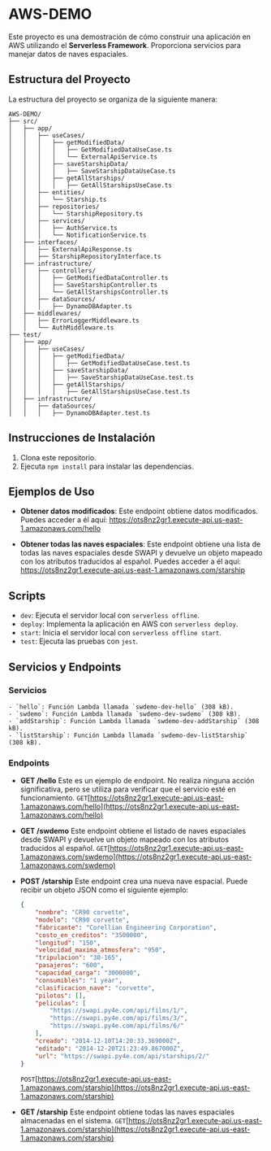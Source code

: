 # AWS-DEMO

Este proyecto es una demostración de cómo construir una aplicación en AWS utilizando el **Serverless Framework**. Proporciona servicios para manejar datos de naves espaciales.

## Estructura del Proyecto

La estructura del proyecto se organiza de la siguiente manera:

```
AWS-DEMO/
├── src/
│   ├── app/
│   │   ├── useCases/
│   │   │   ├── getModifiedData/
│   │   │   │   ├── GetModifiedDataUseCase.ts
│   │   │   │   └── ExternalApiService.ts
│   │   │   ├── saveStarshipData/
│   │   │   │   ├── SaveStarshipDataUseCase.ts
│   │   │   ├── getAllStarships/
│   │   │   │   ├── GetAllStarshipsUseCase.ts
│   │   ├── entities/
│   │   │   └── Starship.ts
│   │   ├── repositories/
│   │   │   └── StarshipRepository.ts
│   │   ├── services/
│   │   │   ├── AuthService.ts
│   │   │   └── NotificationService.ts
│   ├── interfaces/
│   │   ├── ExternalApiResponse.ts
│   │   ├── StarshipRepositoryInterface.ts
│   ├── infrastructure/
│   │   ├── controllers/
│   │   │   ├── GetModifiedDataController.ts
│   │   │   ├── SaveStarshipController.ts
│   │   │   └── GetAllStarshipsController.ts
│   │   ├── dataSources/
│   │   │   ├── DynamoDBAdapter.ts
│   ├── middlewares/
│   │   ├── ErrorLoggerMiddleware.ts
│   │   └── AuthMiddleware.ts
├── test/
│   ├── app/
│   │   ├── useCases/
│   │   │   ├── getModifiedData/
│   │   │   │   ├── GetModifiedDataUseCase.test.ts
│   │   │   ├── saveStarshipData/
│   │   │   │   ├── SaveStarshipDataUseCase.test.ts
│   │   │   ├── getAllStarships/
│   │   │   │   ├── GetAllStarshipsUseCase.test.ts
│   ├── infrastructure/
│   │   ├── dataSources/
│   │   │   ├── DynamoDBAdapter.test.ts
```

## Instrucciones de Instalación

1. Clona este repositorio.
2. Ejecuta `npm install` para instalar las dependencias.

## Ejemplos de Uso

- **Obtener datos modificados**: Este endpoint obtiene datos modificados. Puedes acceder a él aquí: https://ots8nz2gr1.execute-api.us-east-1.amazonaws.com/hello

- **Obtener todas las naves espaciales**: Este endpoint obtiene una lista de todas las naves espaciales desde SWAPI y devuelve un objeto mapeado con los atributos traducidos al español. Puedes acceder a él aquí: https://ots8nz2gr1.execute-api.us-east-1.amazonaws.com/starship

## Scripts

- `dev`: Ejecuta el servidor local con `serverless offline`.
- `deploy`: Implementa la aplicación en AWS con `serverless deploy`.
- `start`: Inicia el servidor local con `serverless offline start`.
- `test`: Ejecuta las pruebas con `jest`.

## Servicios y Endpoints

### Servicios
    - `hello`: Función Lambda llamada `swdemo-dev-hello` (308 kB).
    - `swdemo`: Función Lambda llamada `swdemo-dev-swdemo` (308 kB).
    - `addStarship`: Función Lambda llamada `swdemo-dev-addStarship` (308 kB).
    - `listStarship`: Función Lambda llamada `swdemo-dev-listStarship` (308 kB).

### Endpoints

  - **GET /hello**
  Este es un ejemplo de endpoint. No realiza ninguna acción significativa, pero se utiliza para verificar que el servicio esté en funcionamiento.
  `GET`[https://ots8nz2gr1.execute-api.us-east-1.amazonaws.com/hello](https://ots8nz2gr1.execute-api.us-east-1.amazonaws.com/hello)

  - **GET /swdemo**
  Este endpoint obtiene el listado de naves espaciales desde SWAPI y devuelve un objeto mapeado con los atributos traducidos al español.
  `GET`[https://ots8nz2gr1.execute-api.us-east-1.amazonaws.com/swdemo](https://ots8nz2gr1.execute-api.us-east-1.amazonaws.com/swdemo)

  - **POST /starship**
  Este endpoint crea una nueva nave espacial. Puede recibir un objeto JSON como el siguiente ejemplo:

    ```json
    {
        "nombre": "CR90 corvette",
        "modelo": "CR90 corvette",
        "fabricante": "Corellian Engineering Corporation",
        "costo_en_creditos": "3500000",
        "longitud": "150",
        "velocidad_maxima_atmosfera": "950",
        "tripulacion": "30-165",
        "pasajeros": "600",
        "capacidad_carga": "3000000",
        "consumibles": "1 year",
        "clasificacion_nave": "corvette",
        "pilotos": [],
        "peliculas": [
            "https://swapi.py4e.com/api/films/1/",
            "https://swapi.py4e.com/api/films/3/",
            "https://swapi.py4e.com/api/films/6/"
        ],
        "creado": "2014-12-10T14:20:33.369000Z",
        "editado": "2014-12-20T21:23:49.867000Z",
        "url": "https://swapi.py4e.com/api/starships/2/"
    }
    ```
    `POST`[https://ots8nz2gr1.execute-api.us-east-1.amazonaws.com/starship](https://ots8nz2gr1.execute-api.us-east-1.amazonaws.com/starship)


  - **GET /starship**
  Este endpoint obtiene todas las naves espaciales almacenadas en el sistema.
  `GET`[https://ots8nz2gr1.execute-api.us-east-1.amazonaws.com/starship](https://ots8nz2gr1.execute-api.us-east-1.amazonaws.com/starship)